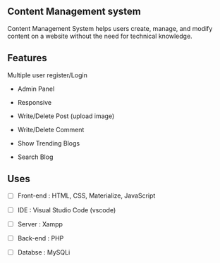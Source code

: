 Content Management system
--------------------------
Content Management System helps users create, manage, and modify content on a website 
without the need for technical knowledge.

Features
--------
 Multiple user register/Login

- Admin Panel

- Responsive

- Write/Delete Post (upload image)

- Write/Delete Comment

- Show Trending Blogs

- Search Blog

Uses
----
- [ ] Front-end : HTML, CSS, Materialize, JavaScript

- [ ] IDE : Visual Studio Code (vscode)

- [ ] Server : Xampp

- [ ] Back-end : PHP

- [ ] Databse : MySQLi
